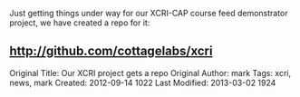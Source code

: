 Just getting things under way for our XCRI-CAP course feed demonstrator project, we have created a repo for it:

<div class="hero-unit">
<h2><a href="http://github.com/cottagelabs/xcri">http://github.com/cottagelabs/xcri</a></h2>
</div>



Original Title: Our XCRI project gets a repo
Original Author: mark
Tags: xcri, news, mark
Created: 2012-09-14 1022
Last Modified: 2013-03-02 1924
